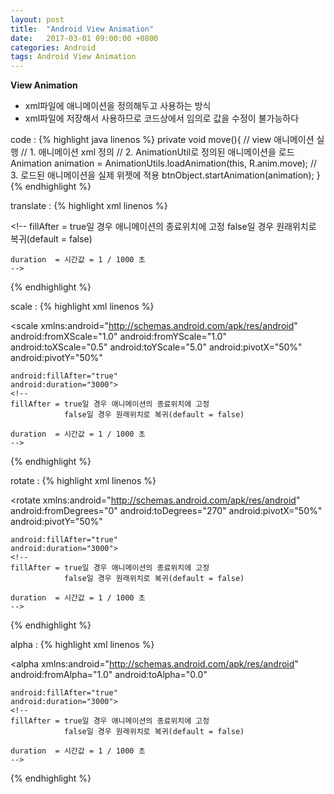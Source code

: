 ```yaml
---
layout: post
title:  "Android View Animation"
date:   2017-03-01 09:00:00 +0800
categories: Android
tags: Android View Animation
---
```

**View Animation**  
- xml파일에 애니메이션을 정의해두고 사용하는 방식
- xml파일에 저장해서 사용하므로 코드상에서 임의로 값을 수정이 불가능하다

code :
{% highlight java linenos %}
private void move(){
    // view 애니메이션 실행
    // 1. 애니메이션 xml 정의
    // 2. AnimationUtil로 정의된 애니메이션을 로드
    Animation animation = AnimationUtils.loadAnimation(this, R.anim.move);
    // 3. 로드된 애니메이션을 실제 위젯에 적용
    btnObject.startAnimation(animation);
}
{% endhighlight %}


translate :
{% highlight xml linenos %}
<?xml version="1.0" encoding="utf-8"?>
<translate xmlns:android="http://schemas.android.com/apk/res/android"
    android:fromXDelta="0"
    android:fromYDelta="0"
    android:toXDelta="100"
    android:toYDelta="300"
    android:fillAfter="true"
    android:duration="3000">
    <!--
    fillAfter = true일 경우 애니메이션의 종료위치에 고정
                false일 경우 원래위치로 복귀(default = false)

    duration  = 시간값 = 1 / 1000 초
    -->

</translate>
{% endhighlight %}


scale :
{% highlight xml linenos %}
<?xml version="1.0" encoding="utf-8"?>
<scale xmlns:android="http://schemas.android.com/apk/res/android"
    android:fromXScale="1.0"
    android:fromYScale="1.0"
    android:toXScale="0.5"
    android:toYScale="5.0"
    android:pivotX="50%"
    android:pivotY="50%"

    android:fillAfter="true"
    android:duration="3000">
    <!--
    fillAfter = true일 경우 애니메이션의 종료위치에 고정
                false일 경우 원래위치로 복귀(default = false)

    duration  = 시간값 = 1 / 1000 초
    -->

</scale>
{% endhighlight %}


rotate :
{% highlight xml linenos %}
<?xml version="1.0" encoding="utf-8"?>
<rotate xmlns:android="http://schemas.android.com/apk/res/android"
    android:fromDegrees="0"
    android:toDegrees="270"
    android:pivotX="50%"
    android:pivotY="50%"

    android:fillAfter="true"
    android:duration="3000">
    <!--
    fillAfter = true일 경우 애니메이션의 종료위치에 고정
                false일 경우 원래위치로 복귀(default = false)

    duration  = 시간값 = 1 / 1000 초
    -->

</rotate>
{% endhighlight %}


alpha :
{% highlight xml linenos %}
<?xml version="1.0" encoding="utf-8"?>
<alpha xmlns:android="http://schemas.android.com/apk/res/android"
    android:fromAlpha="1.0"
    android:toAlpha="0.0"

    android:fillAfter="true"
    android:duration="3000">
    <!--
    fillAfter = true일 경우 애니메이션의 종료위치에 고정
                false일 경우 원래위치로 복귀(default = false)

    duration  = 시간값 = 1 / 1000 초
    -->

</alpha>
{% endhighlight %}